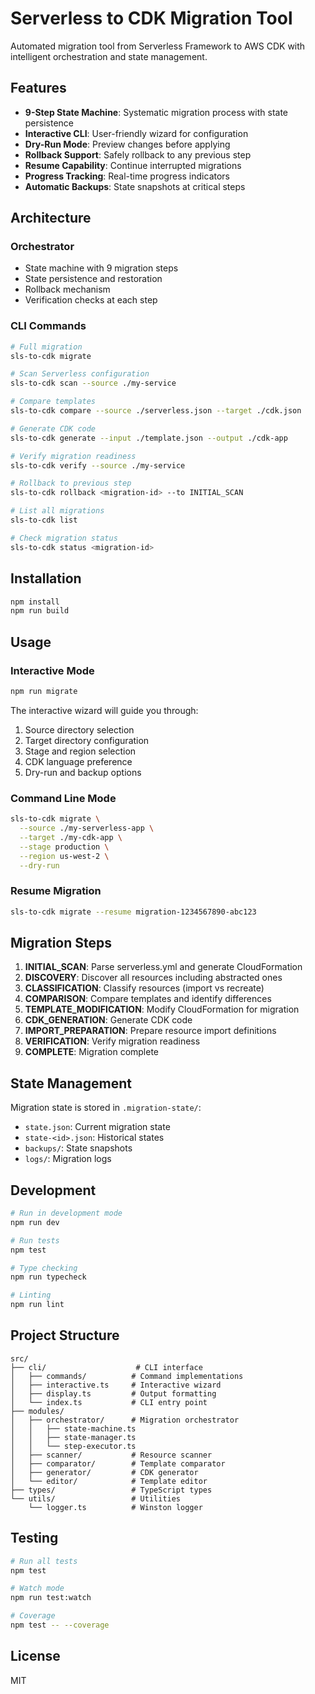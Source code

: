# Serverless to CDK Migration Tool

Automated migration tool from Serverless Framework to AWS CDK with intelligent orchestration and state management.

## Features

- **9-Step State Machine**: Systematic migration process with state persistence
- **Interactive CLI**: User-friendly wizard for configuration
- **Dry-Run Mode**: Preview changes before applying
- **Rollback Support**: Safely rollback to any previous step
- **Resume Capability**: Continue interrupted migrations
- **Progress Tracking**: Real-time progress indicators
- **Automatic Backups**: State snapshots at critical steps

## Architecture

### Orchestrator
- State machine with 9 migration steps
- State persistence and restoration
- Rollback mechanism
- Verification checks at each step

### CLI Commands

```bash
# Full migration
sls-to-cdk migrate

# Scan Serverless configuration
sls-to-cdk scan --source ./my-service

# Compare templates
sls-to-cdk compare --source ./serverless.json --target ./cdk.json

# Generate CDK code
sls-to-cdk generate --input ./template.json --output ./cdk-app

# Verify migration readiness
sls-to-cdk verify --source ./my-service

# Rollback to previous step
sls-to-cdk rollback <migration-id> --to INITIAL_SCAN

# List all migrations
sls-to-cdk list

# Check migration status
sls-to-cdk status <migration-id>
```

## Installation

```bash
npm install
npm run build
```

## Usage

### Interactive Mode

```bash
npm run migrate
```

The interactive wizard will guide you through:
1. Source directory selection
2. Target directory configuration
3. Stage and region selection
4. CDK language preference
5. Dry-run and backup options

### Command Line Mode

```bash
sls-to-cdk migrate \
  --source ./my-serverless-app \
  --target ./my-cdk-app \
  --stage production \
  --region us-west-2 \
  --dry-run
```

### Resume Migration

```bash
sls-to-cdk migrate --resume migration-1234567890-abc123
```

## Migration Steps

1. **INITIAL_SCAN**: Parse serverless.yml and generate CloudFormation
2. **DISCOVERY**: Discover all resources including abstracted ones
3. **CLASSIFICATION**: Classify resources (import vs recreate)
4. **COMPARISON**: Compare templates and identify differences
5. **TEMPLATE_MODIFICATION**: Modify CloudFormation for migration
6. **CDK_GENERATION**: Generate CDK code
7. **IMPORT_PREPARATION**: Prepare resource import definitions
8. **VERIFICATION**: Verify migration readiness
9. **COMPLETE**: Migration complete

## State Management

Migration state is stored in `.migration-state/`:
- `state.json`: Current migration state
- `state-<id>.json`: Historical states
- `backups/`: State snapshots
- `logs/`: Migration logs

## Development

```bash
# Run in development mode
npm run dev

# Run tests
npm test

# Type checking
npm run typecheck

# Linting
npm run lint
```

## Project Structure

```
src/
├── cli/                    # CLI interface
│   ├── commands/          # Command implementations
│   ├── interactive.ts     # Interactive wizard
│   ├── display.ts         # Output formatting
│   └── index.ts           # CLI entry point
├── modules/
│   ├── orchestrator/      # Migration orchestrator
│   │   ├── state-machine.ts
│   │   ├── state-manager.ts
│   │   └── step-executor.ts
│   ├── scanner/           # Resource scanner
│   ├── comparator/        # Template comparator
│   ├── generator/         # CDK generator
│   └── editor/            # Template editor
├── types/                 # TypeScript types
└── utils/                 # Utilities
    └── logger.ts          # Winston logger
```

## Testing

```bash
# Run all tests
npm test

# Watch mode
npm run test:watch

# Coverage
npm test -- --coverage
```

## License

MIT
